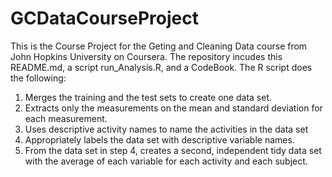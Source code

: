 # GCDataCourseProject

This is the Course Project for the Geting and Cleaning Data course from John Hopkins University on Coursera.
The repository incudes this README.md, a script run_Analysis.R, and a CodeBook.
The R script does the following:

1. Merges the training and the test sets to create one data set.
2. Extracts only the measurements on the mean and standard deviation for each measurement.
3. Uses descriptive activity names to name the activities in the data set
4. Appropriately labels the data set with descriptive variable names.
5. From the data set in step 4, creates a second, independent tidy data set with the average of each variable for each activity and each subject.

